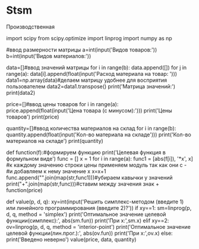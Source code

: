 # Stsm
Производственная


import scipy
from scipy.optimize import linprog
import numpy as np

#ввод размерности матрицы
a=int(input('Видов товаров:'))
b=int(input('Видов материалов:'))

data=[]#ввод значений матрицы
for i in range(b): 
    data.append([])
    for j in range(a):
        data[i].append(float(input('Расход материала на товар: ')))
data1=np.array(data)#делаем матрицу удобнее для восприятия пользователем
data2=data1.transpose()
print('Матрица значений:')
print(data2)

price=[]#ввод цены товаров
for i in range(a):
    price.append(float(input('Цена товара (с минусом):')))
print('Цены товаров')
print(price)

quantity=[]#ввод количества материалов на склад
for i in range(b):
    quantity.append(float(input('Кол-во материала на складе')))
print('Кол-во материалов на складе')
print(quantity)

def function(f):#формируем функцию
    print('Целевая функция в формульном виде')
    func = []
    x = 1
    for i in range(a):
        func1 = [abs(f[i]), '*x', x]
        #к каждому значению строки цены применяем модуль так как они с -
        #и добавляем к нему значение x
        x=x+1
        func.append("".join(map(str,func1)))#убираем кавычки у значений
    print("+".join(map(str,func)))#ставим между значения знак +
function(price)

def value(p, d, q):
    xy=int(input('Решить симплекс-методом (введите 1) или линейного программирования (введите 2)?'))
    if xy==1:
        sm=linprog(p, d, q, method = 'simplex')
        print('Оптимальное значение целевой функции(симплекс):', abs(sm.fun))
        print('При x:',sm.x)
    elif xy==2:
        ov=linprog(p, d, q, method = 'interior-point')
        print('Оптимальное значение целевой функции(лин.прог.):', abs(ov.fun))
        print('При x:',ov.x)
    else:
        print('Введено неверно')
value(price, data, quantity)
